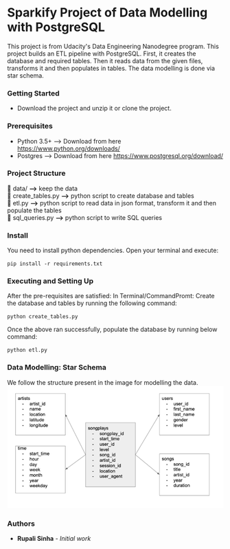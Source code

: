 # Sparkify Project of Data Modelling with PostgreSQL
This project is from Udacity's Data Engineering Nanodegree program. This project builds an ETL pipeline with PostgreSQL. First, it creates the database and required tables. Then it reads data from the given files, transforms it and then populates in tables. The data modelling is done via star schema.

### Getting Started
- Download the project and unzip it or clone the project.


### Prerequisites
- Python 3.5+ --> Download from here https://www.python.org/downloads/
- Postgres --> Download from here https://www.postgresql.org/download/

### Project Structure
:page_with_curl: data/ <b>--></b> keep the data<br>
:page_with_curl: create_tables.py <b>--></b> python script to create database and tables <br>
:page_with_curl: etl.py <b>--></b> python script to read data in json format, transform it and then populate the tables <br>
:page_with_curl: sql_queries.py <b>--></b> python script to write SQL queries <br>

### Install
You need to install python dependencies. Open your terminal and execute:

```
pip install -r requirements.txt
```

### Executing and Setting Up
After the pre-requisites are satisfied:
In Terminal/CommandPromt:
Create the database and tables by running the following command:
```
python create_tables.py
```
Once the above ran successfully, populate the database by running below command:
```
python etl.py
```

### Data Modelling: Star Schema
We follow the structure present in the image for modelling the data.
![star](img/star.png)

### Authors
* **Rupali Sinha** - *Initial work*

